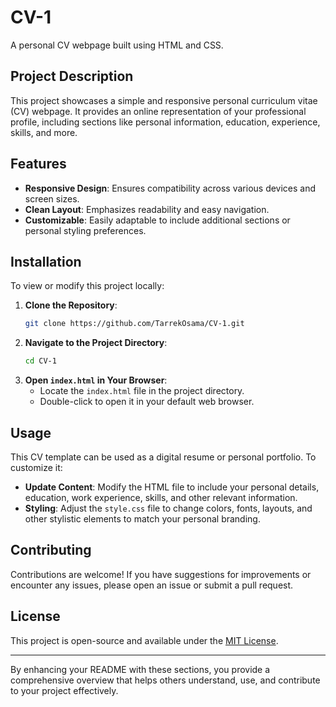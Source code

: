 # CV-1

A personal CV webpage built using HTML and CSS.

## Project Description

This project showcases a simple and responsive personal curriculum vitae (CV) webpage. It provides an online representation of your professional profile, including sections like personal information, education, experience, skills, and more.

## Features

- **Responsive Design**: Ensures compatibility across various devices and screen sizes.
- **Clean Layout**: Emphasizes readability and easy navigation.
- **Customizable**: Easily adaptable to include additional sections or personal styling preferences.

## Installation

To view or modify this project locally:

1. **Clone the Repository**:
   ```bash
   git clone https://github.com/TarrekOsama/CV-1.git
   ```
2. **Navigate to the Project Directory**:
   ```bash
   cd CV-1
   ```
3. **Open `index.html` in Your Browser**:
   - Locate the `index.html` file in the project directory.
   - Double-click to open it in your default web browser.

## Usage

This CV template can be used as a digital resume or personal portfolio. To customize it:

- **Update Content**: Modify the HTML file to include your personal details, education, work experience, skills, and other relevant information.
- **Styling**: Adjust the `style.css` file to change colors, fonts, layouts, and other stylistic elements to match your personal branding.

## Contributing

Contributions are welcome! If you have suggestions for improvements or encounter any issues, please open an issue or submit a pull request.

## License

This project is open-source and available under the [MIT License](LICENSE).

---

By enhancing your README with these sections, you provide a comprehensive overview that helps others understand, use, and contribute to your project effectively. 